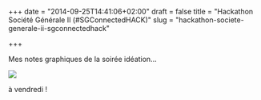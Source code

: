 +++
date = "2014-09-25T14:41:06+02:00"
draft = false
title = "Hackathon Société Générale II (#SGConnectedHACK)"
slug = "hackathon-societe-generale-ii-sgconnectedhack"

+++

Mes notes graphiques de la soirée idéation...

![](/content/images/2014/Sep/Hackathon-sg-2-vjeantet.jpg)


à vendredi !